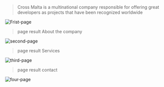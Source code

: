 
> Cross Malta is a multinational company responsible for offering great developers as projects that have been recognized worldwide

![Frist-page](https://user-images.githubusercontent.com/81580725/126886184-ad8c1f14-c2e9-42b7-afe6-6935787309ab.png)

> page result About the company

![second-page](https://user-images.githubusercontent.com/81580725/126886311-eace3adc-6f6d-4067-b520-737492932892.png)



> page result Services 

![third-page](https://user-images.githubusercontent.com/81580725/126886284-8425a2e5-3379-4858-9414-2fff11d0aef8.png)

> page result contact

![four-page](https://user-images.githubusercontent.com/81580725/126886350-c5e94456-aa02-4d8c-a3c4-f4343e3466f6.png)

